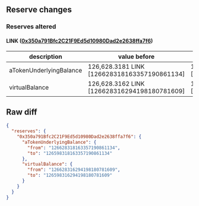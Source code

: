 ## Reserve changes

### Reserves altered

#### LINK ([0x350a791Bfc2C21F9Ed5d10980Dad2e2638ffa7f6](https://optimistic.etherscan.io/address/0x350a791Bfc2C21F9Ed5d10980Dad2e2638ffa7f6))

| description | value before | value after |
| --- | --- | --- |
| aTokenUnderlyingBalance | 126,628.3181 LINK [126628318163357190861134] | 126,598.3181 LINK [126598318163357190861134] |
| virtualBalance | 126,628.3162 LINK [126628316294198180781609] | 126,598.3162 LINK [126598316294198180781609] |


## Raw diff

```json
{
  "reserves": {
    "0x350a791Bfc2C21F9Ed5d10980Dad2e2638ffa7f6": {
      "aTokenUnderlyingBalance": {
        "from": "126628318163357190861134",
        "to": "126598318163357190861134"
      },
      "virtualBalance": {
        "from": "126628316294198180781609",
        "to": "126598316294198180781609"
      }
    }
  }
}
```